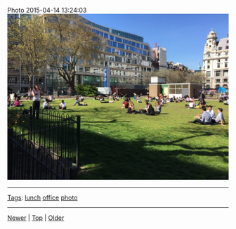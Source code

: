 <!--
title: Photo 2015-04-14 13
date: 2020-06-28T14:56:50.736Z
tags: lunch, office, photo
-->









Photo 2015-04-14 13:24:03
![](116380733192-0.jpg)

<!--BOTTOM-POST-NAVIGATION-->
---

[Tags](tags.md): [lunch](tag-lunch.md) [office](tag-office.md) [photo](tag-photo.md)

---

[Newer](115863904707.md) | [Top](index.md) | [Older](117185395207.md)